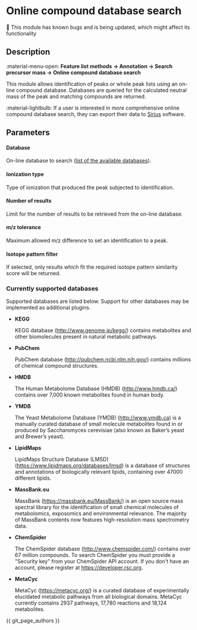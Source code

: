 # **Online compound database search**

:construction: This module has known bugs and is being updated, which might affect its functionality

## **Description**

:material-menu-open: **Feature list methods → Annotation → Search precursor mass → Online compound database search**

This module allows identification of peaks or whole peak lists using an on-line compound database. Databases are queried for the calculated neutral mass of the peak and matching compounds are returned.

[//]: # (TODO Add comment about DBs and Sirius)

:material-lightbulb: If a user is interested in more comprehensive online compound database search, they can export their data to [Sirius](https://bio.informatik.uni-jena.de/software/sirius/) software. 

## **Parameters**

#### **Database**

On-line database to search ([list of the available databases](#currently-supported-databases)).

#### **Ionization type**

Type of ionization that produced the peak subjected to identification. 

#### **Number of results**

Limit for the number of results to be retrieved from the on-line database.

#### **m/z tolerance**

Maximum allowed m/z difference to set an identification to a peak.

#### **Isotope pattern filter**

If selected, only results which fit the required isotope pattern similarity score will be returned.

### **Currently supported databases** 

Supported databases are listed below. Support for other databases may be implemented as additional plugins.

- **KEGG**

    KEGG database (<a>http://www.genome.jp/kegg/</a>) contains metabolites and other biomolecules present in natural metabolic pathways.

- **PubChem**

    PubChem database (<a>http://pubchem.ncbi.nlm.nih.gov/</a>) contains millions of chemical compound structures. 

- **HMDB**

    The Human Metabolome Database (HMDB) (<a>http://www.hmdb.ca/</a>) contains over 7,000 known metabolites found in human body. 

- **YMDB**

    The Yeast Metabolome Database (YMDB) (<a>http://www.ymdb.ca</a>) is a manually curated database of small molecule metabolites found in or produced by Saccharomyces cerevisiae (also known as Baker’s yeast and Brewer’s yeast).

- **LipidMaps**

    LipidMaps Structure Database (LMSD) (<a>https://www.lipidmaps.org/databases/lmsd</a>) is a database of structures and annotations of biologically relevant lipids, containing over 47000 different lipids.

- **MassBank.eu**

    MassBank (<a>https://massbank.eu/MassBank/</a>) is an open source mass spectral library for the identification of small chemical molecules of metabolomics, exposomics and environmental relevance. The majority of MassBank contents now features high-resolution mass spectrometry data.

- **ChemSpider**

    The ChemSpider database (<a>http://www.chemspider.com/</a>) contains over 67 million compounds. To search ChemSpider you must provide a "Security key" from your ChemSpider API account. If you don't have an account, please register at <a>https://developer.rsc.org</a>.

- **MetaCyc**

    MetaCyc (<a>https://metacyc.org/</a>) is a curated database of experimentally elucidated metabolic pathways from all biological domains. MetaCyc currently contains 2937 pathways, 17,780 reactions and 18,124 metabolites.

{{ git_page_authors }}